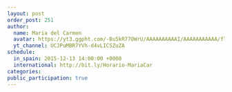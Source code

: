 ```yaml
---
layout: post
order_post: 251
author:
  name: Maria del Carmen
  avatar: https://yt3.ggpht.com/-Bu5kR77OWrU/AAAAAAAAAAI/AAAAAAAAAAA/fTXa60qSS4A/s88-c-k-no/photo.jpg
  yt_channel: UCJPuMBR7YVh-d4vLICSZuZA
schedule:
  in_spain: 2015-12-13 14:00:00 +0000
  international: http://bit.ly/Horario-MariaCar
categories:
public_participation: true
---
```

